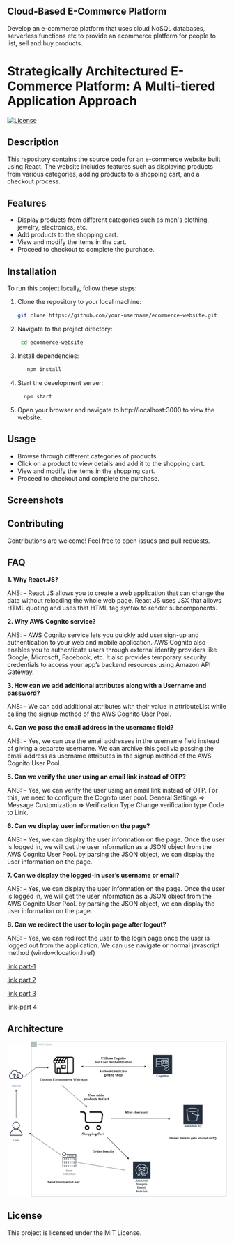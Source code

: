 ## Cloud-Based E-Commerce Platform

Develop an e-commerce platform that uses cloud NoSQL databases, serverless functions etc to provide an ecommerce platform for people to list, sell and buy products.

# Strategically Architectured E-Commerce Platform: A Multi-tiered Application Approach

[![License](https://img.shields.io/badge/License-MIT-blue.svg)](https://opensource.org/licenses/MIT)

## Description

This repository contains the source code for an e-commerce website built using React. The website includes features such as displaying products from various categories, adding products to a shopping cart, and a checkout process.

## Features

- Display products from different categories such as men's clothing, jewelry, electronics, etc.
- Add products to the shopping cart.
- View and modify the items in the cart.
- Proceed to checkout to complete the purchase.

## Installation

To run this project locally, follow these steps:

1. Clone the repository to your local machine:

   ```bash
   git clone https://github.com/your-username/ecommerce-website.git
   ```
2. Navigate to the project directory:
   ```bash
    cd ecommerce-website
   ```
3. Install dependencies:
   ```bash
      npm install
   ```

4. Start the development server:
    ```bash
      npm start
    ```

5. Open your browser and navigate to http://localhost:3000 to view the website.

## Usage
- Browse through different categories of products.
- Click on a product to view details and add it to the shopping cart.
- View and modify the items in the shopping cart.
- Proceed to checkout and complete the purchase.

## Screenshots


## Contributing
Contributions are welcome! Feel free to open issues and pull requests.


## FAQ
**1. Why React.JS?**

ANS: – React JS allows you to create a web application that can change the data without reloading the whole web page. React JS uses JSX that allows HTML quoting and uses that HTML tag syntax to render subcomponents.

**2. Why AWS Cognito service?**

ANS: – AWS Cognito service lets you quickly add user sign-up and authentication to your web and mobile application. AWS Cognito also enables you to authenticate users through external identity providers like Google, Microsoft, Facebook, etc. It also provides temporary security credentials to access your app’s backend resources using Amazon API Gateway.

**3. How can we add additional attributes along with a Username and password?**

ANS: – We can add additional attributes with their value in attributeList while calling the signup method of the AWS Cognito User Pool.

**4. Can we pass the email address in the username field?**

ANS: – Yes, we can use the email addresses in the username field instead of giving a separate username. We can archive this goal via passing the email address as username attributes in the signup method of the AWS Cognito User Pool.

**5. Can we verify the user using an email link instead of OTP?**

ANS: – Yes, we can verify the user using an email link instead of OTP. For this, we need to configure the Cognito user pool. General Settings => Message Customization => Verification Type Change verification type Code to Link.

**6. Can we display user information on the page?**

ANS: – Yes, we can display the user information on the page. Once the user is logged in, we will get the user information as a JSON object from the AWS Cognito User Pool. by parsing the JSON object, we can display the user information on the page.

**7. Can we display the logged-in user’s username or email?**

ANS: – Yes, we can display the user information on the page. Once the user is logged in, we will get the user information as a JSON object from the AWS Cognito User Pool. by parsing the JSON object, we can display the user information on the page.

**8. Can we redirect the user to login page after logout?**

ANS: – Yes, we can redirect the user to the login page once the user is logged out from the application. We can use navigate or normal javascript method (window.location.href) 

[link part-1](https://www.cloudthat.com/resources/blog/aws-cognito-service-with-react-js-application-setup)

[link part 2](https://www.cloudthat.com/resources/blog/detailed-guide-to-register-a-user-in-aws-cognito-with-reactjs-part-2)

[link part 3](https://www.cloudthat.com/resources/blog/verify-the-user-and-login-using-aws-cognito-with-react-js-part-3) 

[link-part 4](https://www.cloudthat.com/resources/blog/aws-cognito-with-react-js-session-and-logout-part-4)

## Architecture 
![Alt Text](https://github.com/sridurgeshv/Ecommerce-site/blob/main/images/Ecommerce-site.png)


## License
This project is licensed under the MIT License.   
